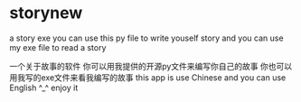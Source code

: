 # storynew
a story exe
you can use this py file to write youself story
and you can use my exe file to read a story

一个关于故事的软件
你可以用我提供的开源py文件来编写你自己的故事
你也可以用我写的exe文件来看我编写的故事
this app is use Chinese and you can use English
^_^
enjoy it
